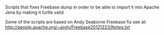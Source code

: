 Scripts that fixes Freebase dump in order to be able to import it into
Apache Jena by making it turtle valid

Some of the scripts are based on Andy Seaborne Freebase fix 
see at:
http://people.apache.org/~andy/Freebase20121223/Notes.txt
